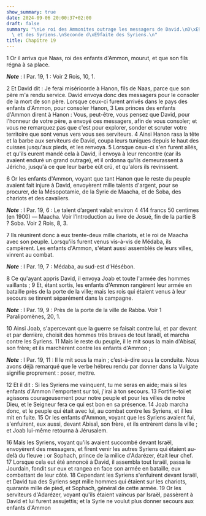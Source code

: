 ```yaml
---
show_summary: true
date: 2024-09-06 20:00:37+02:00
draft: false
summary: "\nLe roi des Ammonites outrage les messagers de David.\nD\xE9faite des Ammonites\
  \ et des Syriens.\nSeconde d\xE9faite des Syriens.\n"
title: Chapitre 19
---
```





1 Or il arriva que Naas, roi des enfants d'Ammon, mourut, et que son fils régna à sa place.

***Note*** :  I Par. 19, 1 : Voir 2 Rois, 10, 1.

2 Et David dit : Je ferai miséricorde à Hanon, fils de Naas, parce que son père m'a rendu service. David envoya donc des messagers pour le consoler de la mort de son père. Lorsque ceux-ci furent arrivés dans le pays des enfants d'Ammon, pour consoler Hanon, 3 Les princes des enfants d'Ammon dirent à Hanon : Vous, peut-être, vous pensez que David, pour l'honneur de votre père, a envoyé ces messagers, afin de vous consoler; et vous ne remarquez pas que c'est pour explorer, sonder et scruter votre territoire que sont venus vers vous ses serviteurs. 4 Ainsi Hanon rasa la tête et la barbe aux serviteurs de David, coupa leurs tuniques depuis le haut des cuisses jusqu'aux pieds, et les renvoya. 5 Lorsque ceux-ci s'en furent allés, et qu'ils eurent mandé cela à David, il envoya à leur rencontre (car ils avaient enduré un grand outrage), et il ordonna qu'ils demeurassent à Jéricho, jusqu'à ce que leur barbe eût crû, et qu'alors ils revinssent.


6 Or les enfants d'Ammon, voyant que tant Hanon que le reste du peuple avaient fait injure à David, envoyèrent mille talents d'argent, pour se procurer, de la Mésopotamie, de la Syrie de Maacha, et de Soba, des chariots et des cavaliers.

***Note*** :  I Par. 19, 6 : Le talent d’argent valait environ 4 414 francs 50 centimes (en 1900) ― Maacha. Voir l’Introduction au livre de Josué, fin de la partie B ? Soba. Voir 2 Rois, 8, 3.

7 Ils réunirent donc à eux trente-deux mille chariots, et le roi de Maacha avec son peuple. Lorsqu'ils furent venus vis-à-vis de Médaba, ils campèrent. Les enfants d'Ammon, s'étant aussi assemblés de leurs villes, vinrent au combat.

***Note*** :  I Par. 19, 7 : Médaba, au sud-est d’Hésébon.

8 Ce qu'ayant appris David, il envoya Joab et toute l'armée des hommes vaillants ; 9 Et, étant sortis, les enfants d'Ammon rangèrent leur armée en bataille près de la porte de la ville; mais les rois qui étaient venus à leur secours se tinrent séparément dans la campagne.

***Note*** :  I Par. 19, 9 : Près de la porte de la ville de Rabba. Voir 1 Paralipomènes, 20, 1.


10 Ainsi Joab, s'apercevant que la guerre se faisait contre lui, et par devant et par derrière, choisit des hommes très braves de tout Israël, et marcha contre les Syriens. 11 Mais le reste du peuple, il le mit sous la main d'Abisaï, son frère; et ils marchèrent contre les enfants d'Ammon ;

***Note*** :  I Par. 19, 11 : Il le mit sous la main ; c’est-à-dire sous la conduite. Nous avons déjà remarqué que le verbe hébreu rendu par donner dans la Vulgate signifie proprement : poser, mettre.

12 Et il dit : Si les Syriens me vainquent, tu me seras en aide; mais si les enfants d'Ammon l'emportent sur toi, j'irai à ton secours. 13 Fortifie-toi et agissons courageusement pour notre peuple et pour les villes de notre Dieu, et le Seigneur fera ce qui est bon en sa présence. 14 Joab marcha donc, et le peuple qui était avec lui, au combat contre les Syriens, et il les mit en fuite. 15 Or les enfants d'Ammon, voyant que les Syriens avaient fui, s'enfuirent, eux aussi, devant Abisaï, son frère, et ils entrèrent dans la ville ; et Joab lui-même retourna à Jérusalem.


16 Mais les Syriens, voyant qu'ils avaient succombé devant Israël, envoyèrent des messagers, et firent venir les autres Syriens qui étaient au-delà du fleuve : or Sophach, prince de la milice d'Adarézer, était leur chef. 17 Lorsque cela eut été annoncé à David, il assembla tout Israël, passa le Jourdain, fondit sur eux et rangea en face son armée en bataille, eux combattant de leur côté. 18 Cependant les Syriens s'enfuirent devant Israël, et David tua des Syriens sept mille hommes qui étaient sur les chariots, quarante mille de pied, et Sophach, général de cette armée. 19 Or les serviteurs d'Adarézer, voyant qu'ils étaient vaincus par Israël, passèrent à David et lui furent assujettis; et la Syrie ne voulut plus donner secours aux enfants d'Ammon

